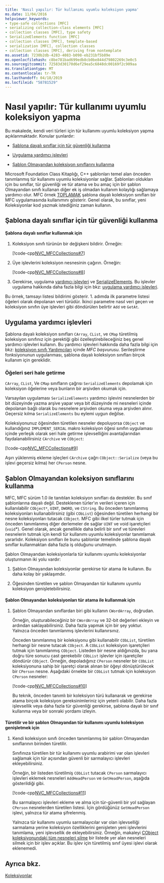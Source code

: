 ```yaml
---
title: 'Nasıl yapılır: Tür kullanımı uyumlu koleksiyon yapma'
ms.date: 11/04/2016
helpviewer_keywords:
- type-safe collections [MFC]
- serializing collection-class elements [MFC]
- collection classes [MFC], type safety
- SerializeElements function [MFC]
- collection classes [MFC], template-based
- serialization [MFC], collection classes
- collection classes [MFC], deriving from nontemplate
ms.assetid: 7230b2db-4283-4083-b098-eb231bf5b89e
ms.openlocfilehash: c8be781bad699edb8cb0be844d79802269c3e0c5
ms.sourcegitcommit: 72583d30170d6ef29ea5c6848dc00169f2c909aa
ms.translationtype: MT
ms.contentlocale: tr-TR
ms.lasthandoff: 04/18/2019
ms.locfileid: "58781529"
---
```

# <a name="how-to-make-a-type-safe-collection"></a>Nasıl yapılır: Tür kullanımı uyumlu koleksiyon yapma

Bu makalede, kendi veri türleri için tür kullanımı uyumlu koleksiyon yapma açıklanmaktadır. Konular şunlardır:

- [Şablona dayalı sınıflar için tür güvenliği kullanma](#_core_using_template.2d.based_classes_for_type_safety)

- [Uygulama yardımcı işlevleri](#_core_implementing_helper_functions)

- [Şablon Olmayandan koleksiyon sınıflarını kullanma](#_core_using_nontemplate_collection_classes)

Microsoft Foundation Class Kitaplığı, C++ şablonları temel alan önceden tanımlanmış tür kullanımı uyumlu koleksiyonlar sağlar. Şablonları oldukları için bu sınıflar, tür güvenliği ve tür atama ve bu amaç için bir şablon Olmayandan sınıfı kullanan diğer ek iş olmadan kullanım kolaylığı sağlamaya yardımcı olur. MFC örnek [TOPLAMAK](../overview/visual-cpp-samples.md) şablona dayalı koleksiyon sınıfları bir MFC uygulamasında kullanımını gösterir. Genel olarak, bu sınıflar, yeni Koleksiyonlar kod yazmak istediğiniz zaman kullanın.

##  <a name="_core_using_template.2d.based_classes_for_type_safety"></a> Şablona dayalı sınıflar için tür güvenliği kullanma

#### <a name="to-use-template-based-classes"></a>Şablona dayalı sınıflar kullanmak için

1. Koleksiyon sınıfı türünün bir değişkeni bildirir. Örneğin:

   [!code-cpp[NVC_MFCCollections#7](../mfc/codesnippet/cpp/how-to-make-a-type-safe-collection_1.cpp)]

1. Üye işlevlerini koleksiyon nesnesinin çağırın. Örneğin:

   [!code-cpp[NVC_MFCCollections#8](../mfc/codesnippet/cpp/how-to-make-a-type-safe-collection_2.cpp)]

1. Gerekirse, uygulama [yardımcı işlevleri](../mfc/reference/collection-class-helpers.md) ve [SerializeElements](../mfc/reference/collection-class-helpers.md#serializeelements). Bu işlevler uygulama hakkında daha fazla bilgi için bkz: [uygulama yardımcı işlevleri](#_core_implementing_helper_functions).

Bu örnek, tamsayı listesi bildirimi gösterir. 1. adımda ilk parametre listesi öğeleri olarak depolanan veri türüdür. İkinci parametre nasıl veri geçen ve koleksiyon sınıfın üye işlevleri gibi döndürülen belirtir `Add` ve `GetAt`.

##  <a name="_core_implementing_helper_functions"></a> Uygulama yardımcı işlevleri

Şablona dayalı koleksiyon sınıfları `CArray`, `CList`, ve `CMap` türetilmiş koleksiyon sınıfınız için gerektiği gibi özelleştirebileceğiniz beş genel yardımcı işlevleri kullanın. Bu yardımcı işlevleri hakkında daha fazla bilgi için bkz: [koleksiyon sınıfı Yardımcıları](../mfc/reference/collection-class-helpers.md) içinde *MFC başvurusu*. Serileştirme fonksiyonunun uygulanması, şablona dayalı koleksiyon sınıfları birçok kullanım için gereklidir.

###  <a name="_core_serializing_elements"></a> Öğeleri seri hale getirme

`CArray`, `CList`, Ve `CMap` sınıfların çağrısı `SerializeElements` depolamak için koleksiyon öğelerine veya bunların bir arşivden okumak için.

Varsayılan uygulaması `SerializeElements` yardımcı işlevini nesnelerden bir bit düzeyinde yazma arşive yapar veya bit düzeyinde mi nesneleri içinde depolanan bağlı olarak bu nesnelere arşivden okuma veya arşivden alınır. Geçersiz kılma `SerializeElements` bu eylemi uygun değilse.

Koleksiyonunuz öğesinden türetilen nesneler depoluyorsa `CObject` ve kullandığınız `IMPLEMENT_SERIAL` makro koleksiyon öğesi sınıfın uygulaması içinde yerleşik olarak seri hale getirme işlevselliğini avantajlarından faydalanabilirsiniz `CArchive` ve `CObject`:

[!code-cpp[NVC_MFCCollections#9](../mfc/codesnippet/cpp/how-to-make-a-type-safe-collection_3.cpp)]

Aşırı yüklenmiş ekleme işleçleri `CArchive` çağrı `CObject::Serialize` (veya bu işlevi geçersiz kılma) her `CPerson` nesne.

##  <a name="_core_using_nontemplate_collection_classes"></a> Şablon Olmayandan koleksiyon sınıflarını kullanma

MFC, MFC sürüm 1.0 ile tanıtılan koleksiyon sınıfları da destekler. Bu sınıf şablonlarına dayalı değil. Desteklenen türler'ın verileri içeren için kullanılabilir `CObject*`, `UINT`, `DWORD`, ve `CString`. Bu önceden tanımlanmış koleksiyonları kullanabilirsiniz (gibi `CObList`) öğesinden türetilen herhangi bir nesne koleksiyonları tutacak `CObject`. MFC gibi ilkel türler tutmak için önceden tanımlanmış diğer derlemeler de sağlar `UINT` ve void işaretçileri (`void`*). Genel olarak, ancak genellikle daha belirli bir sınıf ve türevleri nesnelerin tutmak için kendi tür kullanımı uyumlu koleksiyonlar tanımlamak yararlıdır. Koleksiyon sınıfları ile bunu şablonlar temelinde şablona dayalı sınıflar kullanmaktan daha fazla iş olduğunu unutmayın.

Şablon Olmayandan koleksiyonlarla tür kullanımı uyumlu koleksiyonlar oluşturmanın iki yolu vardır:

1. Şablon Olmayandan koleksiyonlar gerekirse tür atama ile kullanın. Bu daha kolay bir yaklaşımdır.

1. Öğesinden türetilen ve şablon Olmayandan tür kullanımı uyumlu koleksiyon genişletebilirsiniz.

#### <a name="to-use-the-nontemplate-collections-with-type-casting"></a>Şablon Olmayandan koleksiyonları tür atama ile kullanmak için

1. Şablon Olmayandan sınıflardan biri gibi kullanın `CWordArray`, doğrudan.

   Örneğin, oluşturabileceğiniz bir `CWordArray` ve 32-bit değerleri ekleyin ve ardından saklayabilirsiniz. Daha fazla yapmak için bir şey yoktur. Yalnızca önceden tanımlanmış işlevlerini kullanırsınız.

   Önceden tanımlanmış bir koleksiyonu gibi kullanabilir `CObList`, türetilen herhangi bir nesne tutacak `CObject`. A `CObList` koleksiyon işaretçileri tutmak için tanımlanmış `CObject`. Listeden bir nesne aldığınızda, bu yana doğru türe sonucu cast gerekebilir `CObList` işlevler için işaretçiler döndürür `CObject`. Örneğin, depoladığınız `CPerson` nesneler bir `CObList` koleksiyonuna sahip bir işaretçi olarak alınan bir öğeyi dönüştürülecek bir `CPerson` nesne. Aşağıdaki örnekte bir `CObList` tutmak için koleksiyon `CPerson` nesneler:

   [!code-cpp[NVC_MFCCollections#10](../mfc/codesnippet/cpp/how-to-make-a-type-safe-collection_4.cpp)]

   Bu teknik, önceden tanımlı bir koleksiyon türü kullanarak ve gerekirse atama birçok koleksiyon gereksinimleriniz için yeterli olabilir. Daha fazla işlevsellik veya daha fazla tür güvenliği gerekirse, şablona dayalı bir sınıf kullanma veya bir sonraki yordamı izleyin.

#### <a name="to-derive-and-extend-a-nontemplate-type-safe-collection"></a>Türetilir ve bir şablon Olmayandan tür kullanımı uyumlu koleksiyon genişletmek için

1. Kendi koleksiyon sınıfı önceden tanımlanmış bir şablon Olmayandan sınıflarının birinden türetilir.

   Sınıfınıza türetilen bir tür kullanımı uyumlu arabirimi var olan işlevleri sağlamak için tür açısından güvenli bir sarmalayıcı işlevleri ekleyebilirsiniz.

   Örneğin, bir listeden türetilmiş `CObList` tutacak `CPerson` sarmalayıcı işlevleri eklemek nesneleri `AddHeadPerson` ve `GetHeadPerson`, aşağıda gösterildiği gibi.

   [!code-cpp[NVC_MFCCollections#11](../mfc/codesnippet/cpp/how-to-make-a-type-safe-collection_5.h)]

   Bu sarmalayıcı işlevleri ekleme ve alma için tür-güvenli bir yol sağlayan `CPerson` nesnelerden türetilen listesi. İçin gördüğünüz `GetHeadPerson` işlevi, yalnızca tür atama şifrelenmiş.

   Yalnızca tür kullanımı uyumlu sarmalayıcılar var olan işlevselliği sarmalama yerine koleksiyon özelliklerini genişleten yeni işlevlerini tanımlama, yeni işlevsellik de ekleyebilirsiniz. Örneğin, makaleyi [CObject koleksiyonundaki tüm nesneleri silme](../mfc/deleting-all-objects-in-a-cobject-collection.md) bir listede yer alan nesneleri silmek için bir işlev açıklar. Bu işlev için türetilmiş sınıf üyesi işlevi olarak eklenemedi.

## <a name="see-also"></a>Ayrıca bkz.

[Koleksiyonlar](../mfc/collections.md)
